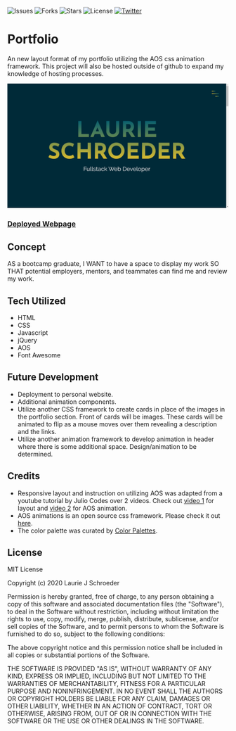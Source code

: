 ![Issues](https://img.shields.io/github/issues/clauries/portfolio-website)  ![Forks](https://img.shields.io/github/forks/clauries/portfolio-website)  ![Stars](https://img.shields.io/github/stars/clauries/portfolio-website)  ![License](https://img.shields.io/github/license/clauries/portfolio-website)  [![Twitter](https://img.shields.io/twitter/url?style=social)](https://twitter.com/intent/tweet?text=Wow:&url=https%3A%2F%2Fgithub.com%2Fclauries%2Fportfolio-website)

# Portfolio
An new layout format of my portfolio utilizing the AOS css animation framework. This project will also be hosted outside of github to expand my knowledge of hosting processes.  

<img src="./assets/imgs/portfolio.png" alt="Webpage Image"/>

### [Deployed Webpage](https://clauries.github.io/portfolio-website/)


## Concept
AS a bootcamp graduate,
I WANT to have a space to display my work
SO THAT potential employers, mentors, and teammates can find me and review my work.

## Tech Utilized
* HTML
* CSS
* Javascript
* jQuery
* AOS
* Font Awesome

## Future Development
* Deployment to personal website.
* Additional animation components.
* Utilize another CSS framework to create cards in place of the images in the portfolio section. Front of cards will be images. These cards will be animated to flip as a mouse moves over them revealing a description and the links. 
* Utilize another animation framework to develop animation in header where there is some additional space. Design/animation to be determined.

## Credits
* Responsive layout and instruction on utilizing AOS was adapted from a youtube tutorial by Julio Codes over 2 videos. Check out [video 1](https://youtu.be/T7PnWnTgusc) for layout and [video 2](https://youtu.be/inCl01EJkts) for AOS animation.
* AOS animations is an open source css framework. Please check it out [here](https://bit.ly/2EDiVLl).
* The color palette was curated by [Color Palettes](https://colorpalettes.net/color-palette-971/).

## License

MIT License

Copyright (c) 2020 Laurie J Schroeder

Permission is hereby granted, free of charge, to any person obtaining a copy
of this software and associated documentation files (the "Software"), to deal
in the Software without restriction, including without limitation the rights
to use, copy, modify, merge, publish, distribute, sublicense, and/or sell
copies of the Software, and to permit persons to whom the Software is
furnished to do so, subject to the following conditions:

The above copyright notice and this permission notice shall be included in all
copies or substantial portions of the Software.

THE SOFTWARE IS PROVIDED "AS IS", WITHOUT WARRANTY OF ANY KIND, EXPRESS OR
IMPLIED, INCLUDING BUT NOT LIMITED TO THE WARRANTIES OF MERCHANTABILITY,
FITNESS FOR A PARTICULAR PURPOSE AND NONINFRINGEMENT. IN NO EVENT SHALL THE
AUTHORS OR COPYRIGHT HOLDERS BE LIABLE FOR ANY CLAIM, DAMAGES OR OTHER
LIABILITY, WHETHER IN AN ACTION OF CONTRACT, TORT OR OTHERWISE, ARISING FROM,
OUT OF OR IN CONNECTION WITH THE SOFTWARE OR THE USE OR OTHER DEALINGS IN THE
SOFTWARE.


